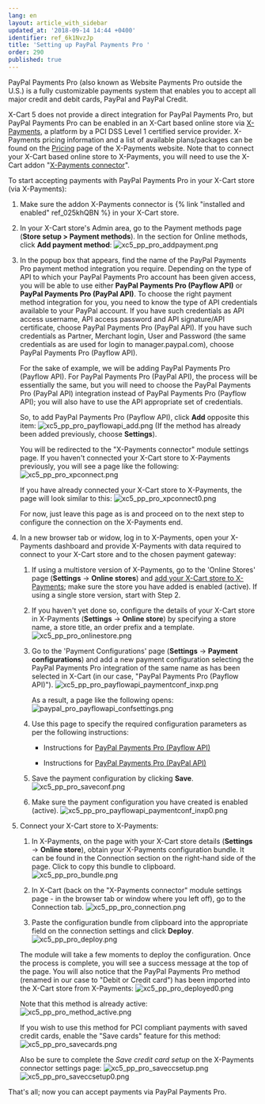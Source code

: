 ```yaml
---
lang: en
layout: article_with_sidebar
updated_at: '2018-09-14 14:44 +0400'
identifier: ref_6k1NvzJp
title: 'Setting up PayPal Payments Pro '
order: 290
published: true
---
```

PayPal Payments Pro (also known as Website Payments Pro outside the U.S.) is a fully customizable payments system that enables you to accept all major credit and debit cards, PayPal and PayPal Credit. 

X-Cart 5 does not provide a direct integration for PayPal Payments Pro, but PayPal Payments Pro can be enabled in an X-Cart based online store via [X-Payments](https://www.x-payments.com/ "Setting up PayPal Payments Pro"), a platform by a PCI DSS Level 1 certified service provider. X-Payments pricing information and a list of available plans/packages can be found on the [Pricing](https://www.x-payments.com/pricing.html "Setting up PayPal Payments Pro") page of the X-Payments website. Note that to connect your X-Cart based online store to X-Payments, you will need to use the X-Cart addon "[X-Payments connector](https://market.x-cart.com/addons/xpayments-connector.html "Setting up PayPal Payments Pro")". 

To start accepting payments with PayPal Payments Pro in your X-Cart store (via X-Payments):

   1. Make sure the addon X-Payments connector is {% link "installed and enabled" ref_025khQBN %} in your X-Cart store. 
   
   2. In your X-Cart store's Admin area, go to the Payment methods page (**Store setup > Payment methods**). In the section for Online methods, click **Add payment method**:
      ![xc5_pp_pro_addpayment.png]({{site.baseurl}}/attachments/ref_6k1NvzJp/xc5_pp_pro_addpayment.png)

   3. In the popup box that appears, find the name of the PayPal Payments Pro payment method integration you require. Depending on the type of API to which your PayPal Payments Pro account has been given access, you will be able to use either **PayPal Payments Pro (Payflow API)** or **PayPal Payments Pro (PayPal API)**. To choose the right payment method integration for you, you need to know the type of API credentials available to your PayPal account. If you have such credentials as API access username, API access password and API signature/API certificate, choose PayPal Payments Pro (PayPal API). If you have such credentials as Partner, Merchant login, User and Password (the same credentials as are used for login to manager.paypal.com), choose PayPal Payments Pro (Payflow API). 
   
      For the sake of example, we will be adding PayPal Payments Pro (Payflow API). For PayPal Payments Pro (PayPal API), the process will be essentially the same, but you will need to choose the PayPal Payments Pro (PayPal API) integration instead of PayPal Payments Pro (Payflow API); you will also have to use the API appropriate set of credentials.

      So, to add PayPal Payments Pro (Payflow API), click **Add** opposite this item:
      ![xc5_pp_pro_payflowapi_add.png]({{site.baseurl}}/attachments/ref_6k1NvzJp/xc5_pp_pro_payflowapi_add.png)
      (If the method has already been added previously, choose **Settings**). 
       
      You will be redirected to the "X-Payments connector" module settings page. If you haven't connected your X-Cart store to X-Payments previously, you will see a page like the following:
      ![xc5_pp_pro_xpconnect.png]({{site.baseurl}}/attachments/ref_6k1NvzJp/xc5_pp_pro_xpconnect.png)
      
      If you have already connected your X-Cart store to X-Payments, the page will look similar to this:
      ![xc5_pp_pro_xpconnect0.png]({{site.baseurl}}/attachments/ref_6k1NvzJp/xc5_pp_pro_xpconnect0.png)
      
      For now, just leave this page as is and proceed on to the next step to configure the connection on the X-Payments end.

   4. In a new browser tab or widow, log in to X-Payments, open your X-Payments dashboard and provide X-Payments with data required to connect to your X-Cart store and to the chosen payment gateway:
   
      1. If using a multistore version of X-Payments, go to the 'Online Stores' page (**Settings** -> **Online stores**) and [add your X-Cart store to X-Payments](https://www.x-payments.com/help/X-Payments:Managing_store_connections "Setting up PayPal Payments Pro"); make sure the store you have added is enabled (active). If using a single store version, start with Step 2.
      
      2. If you haven't yet done so, configure the details of your X-Cart store in X-Payments (**Settings** -> **Online store**) by specifying a store name, a store title, an order prefix and a template.
        ![xc5_pp_pro_onlinestore.png]({{site.baseurl}}/attachments/ref_6k1NvzJp/xc5_pp_pro_onlinestore.png)

      3. Go to the 'Payment Configurations' page (**Settings** -> **Payment configurations**) and add a new payment configuration selecting the PayPal Payments Pro integration of the same name as has been selected in X-Cart (in our case, "PayPal Payments Pro (Payflow API)").
        ![xc5_pp_pro_payflowapi_paymentconf_inxp.png]({{site.baseurl}}/attachments/ref_6k1NvzJp/xc5_pp_pro_payflowapi_paymentconf_inxp.png)
         
         As a result, a page like the following opens:
        ![paypal_pro_payflowapi_confsettings.png]({{site.baseurl}}/attachments/ref_6k1NvzJp/paypal_pro_payflowapi_confsettings.png)
        
      4. Use this page to specify the required configuration parameters as per the following instructions:
      
         * Instructions for [PayPal Payments Pro (Payflow API)](https://www.x-payments.com/help/X-Payments:Configuring_PayPal_payment_modules_in_X-Payments#Configuring_PayPal_Payments_Pro_.28Payflow_API.29_configuration_settings "Setting up PayPal Payments Pro") 
         
         * Instructions for [PayPal Payments Pro (PayPal API)](https://www.x-payments.com/help/X-Payments:Configuring_PayPal_payment_modules_in_X-Payments#PayPal_Payments_Pro_.28PayPal_API.29_configuration_settings "Setting up PayPal Payments Pro") 
         
      5. Save the payment configuration by clicking **Save**.
         ![xc5_pp_pro_saveconf.png]({{site.baseurl}}/attachments/ref_6k1NvzJp/xc5_pp_pro_saveconf.png)
      
      6. Make sure the payment configuration you have created is enabled (active).
         ![xc5_pp_pro_payflowapi_paymentconf_inxp0.png]({{site.baseurl}}/attachments/ref_6k1NvzJp/xc5_pp_pro_payflowapi_paymentconf_inxp0.png)
     
   5. Connect your X-Cart store to X-Payments:
      
      1. In X-Payments, on the page with your X-Cart store details (**Settings** -> **Online store**), obtain your X-Payments configuration bundle. It can be found in the Connection section on the right-hand side of the page. Click to copy this bundle to clipboard.
        ![xc5_pp_pro_bundle.png]({{site.baseurl}}/attachments/ref_6k1NvzJp/xc5_pp_pro_bundle.png)

      2. In X-Cart (back on the "X-Payments connector" module settings page - in the browser tab or window where you left off), go to the Connection tab.
        ![xc5_pp_pro_connection.png]({{site.baseurl}}/attachments/ref_6k1NvzJp/xc5_pp_pro_connection.png)

      3. Paste the configuration bundle from clipboard into the appropriate field on the connection settings and click **Deploy**.
        ![xc5_pp_pro_deploy.png]({{site.baseurl}}/attachments/ref_6k1NvzJp/xc5_pp_pro_deploy.png)
        
        The module will take a few moments to deploy the configuration. Once the process is complete, you will see a success message at the top of the page. You will also notice that the PayPal Payments Pro method (renamed in our case to "Debit or Credit card") has been imported into the X-Cart store from X-Payments:
        ![xc5_pp_pro_deployed0.png]({{site.baseurl}}/attachments/ref_6k1NvzJp/xc5_pp_pro_deployed0.png)
        
        Note that this method is already active:
        ![xc5_pp_pro_method_active.png]({{site.baseurl}}/attachments/ref_6k1NvzJp/xc5_pp_pro_method_active.png)

        If you wish to use this method for PCI compliant payments with saved credit cards, enable the "Save cards" feature for this method:
        ![xc5_pp_pro_savecards.png]({{site.baseurl}}/attachments/ref_6k1NvzJp/xc5_pp_pro_savecards.png)

        Also be sure to complete the _Save credit card setup_ on the X-Payments connector settings page:
        ![xc5_pp_pro_saveccsetup.png]({{site.baseurl}}/attachments/ref_6k1NvzJp/xc5_pp_pro_saveccsetup.png)
        ![xc5_pp_pro_saveccsetup0.png]({{site.baseurl}}/attachments/ref_6k1NvzJp/xc5_pp_pro_saveccsetup0.png)
        
 That's all; now you can accept payments via PayPal Payments Pro.
